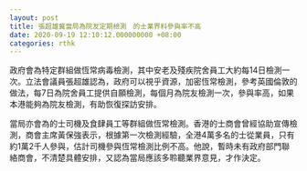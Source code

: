 ```yaml
---
layout: post
title: 張超雄冀當局為院友定期檢測　的士業界料參與率不高
date: 2020-09-19 12:10:12.000000000 +08:00
categories: rthk
---
```


政府會為特定群組做恆常病毒檢測，其中安老及殘疾院舍員工大約每14日檢測一次。立法會議員張超雄認為，政府可以視乎資源，加密恆常檢測，參考英國倫敦的做法，每7日為院舍員工提供自願檢測，每個月為院友檢測一次，參與率高，如果本港能夠為院友檢測，有助恢復探訪安排。

當局亦會為的士司機及食肆員工等群組做恆常檢測。香港的士商會曾經協助宣傳檢測，商會主席黃保強表示，根據第一次檢測經驗，全港4萬多名的士從業員，只有約1萬2千人參與，估計司機參與恆常檢測比例不高。他說，暫時未有政府部門聯絡商會，不清楚具體安排，又認為當局應該多聆聽業界意見，才作決定。
